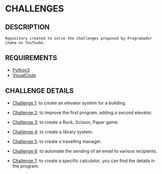 # CHALLENGES

## DESCRIPTION
    Repository created to solve the challenges proposed by Programador Lhama on YouToube.

## REQUIREMENTS
- [Python3](https://docs.python.org/3/)
- [VisualCode](https://code.visualstudio.com/docs)

## CHALLENGE DETAILS
- [Challenge 1](/challenge1.py): to create an elevator system for a building.

- [Challenge 2](/challenge2.py): to improve the first program, adding a second elevator.

- [Challenge 3](/challenge3.py): to create a Rock, Scissor, Paper game.

- [Challenge 4](/challenge4.py): to create a library system.

- [Challenge 5](/challenge5.py): to create a travelling manager.

- [Challenge 6](/challenge6.py): to automate the sending of an email to various recipients.

- [Challenge 7](/challenge7.py): to create a specific calculator, you can find the details in the program.
